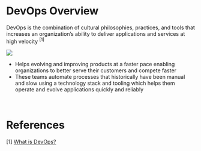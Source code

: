 # DevOps Overview

DevOps is the combination of cultural philosophies, practices, and tools that increases an organization’s ability to deliver applications and services at high velocity <sup>[1]</sup>

![](https://github.com/JonmarCorpuz/knowledgeVault/blob/main/DevOps/Images/devops-workflow.png)

* Helps evolving and improving products at a faster pace enabling organizations to better serve their customers and compete faster
* These teams automate processes that historically have been manual and slow using a technology stack and tooling which helps them operate and evolve applications quickly and reliably

<br>

# References

[1] [What is DevOps?](https://aws.amazon.com/devops/what-is-devops/)
